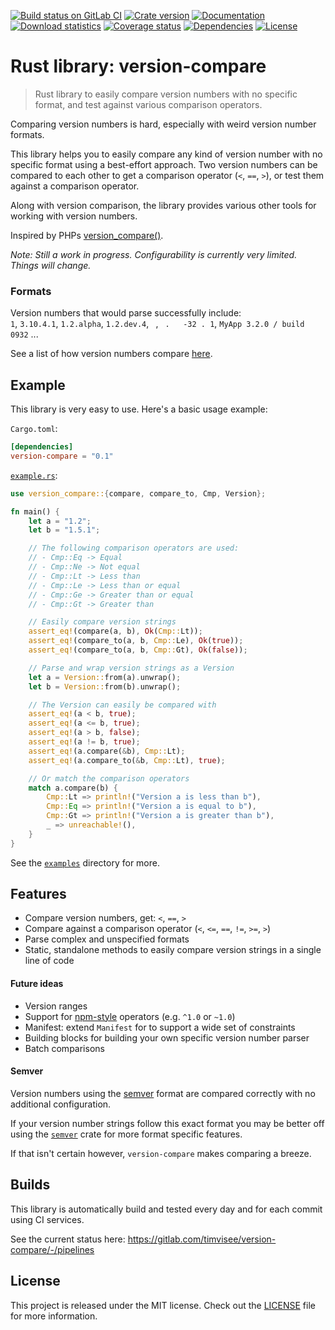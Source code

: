 [![Build status on GitLab CI][gitlab-ci-master-badge]][gitlab-ci-link]
[![Crate version][crate-version-badge]][crate-link]
[![Documentation][docs-badge]][docs]
[![Download statistics][crate-download-badge]][crate-link]
[![Coverage status][coverage-badge]][coverage-link]
[![Dependencies][dependency-badge]][crate-link]
[![License][crate-license-badge]][crate-link]

[coverage-badge]: https://gitlab.com/timvisee/version-compare/badges/master/coverage.svg
[coverage-link]: https://coveralls.io/gitlab/timvisee/version-compare
[crate-download-badge]: https://img.shields.io/crates/d/version-compare.svg
[crate-license-badge]: https://img.shields.io/crates/l/version-compare.svg
[crate-link]: https://crates.io/crates/version-compare
[crate-version-badge]: https://img.shields.io/crates/v/version-compare.svg
[dependency-badge]: https://img.shields.io/badge/dependencies-none!-green.svg
[docs-badge]: https://img.shields.io/docsrs/version-compare
[docs]: https://docs.rs/version-compare
[gitlab-ci-link]: https://gitlab.com/timvisee/version-compare/pipelines
[gitlab-ci-master-badge]: https://gitlab.com/timvisee/version-compare/badges/master/pipeline.svg

# Rust library: version-compare

> Rust library to easily compare version numbers with no specific format, and test against various comparison operators.

Comparing version numbers is hard, especially with weird version number formats.

This library helps you to easily compare any kind of version number with no
specific format using a best-effort approach.
Two version numbers can be compared to each other to get a comparison operator
(`<`, `==`, `>`), or test them against a comparison operator.

Along with version comparison, the library provides various other tools for
working with version numbers.

Inspired by PHPs [version_compare()](http://php.net/manual/en/function.version-compare.php).

_Note: Still a work in progress. Configurability is currently very limited. Things will change._

### Formats

Version numbers that would parse successfully include:  
`1`, `3.10.4.1`, `1.2.alpha`, `1.2.dev.4`, ` `, ` .   -32 . 1`, `MyApp 3.2.0 / build 0932` ...

See a list of how version numbers compare [here](https://github.com/timvisee/version-compare/blob/411ed7135741ed7cf2fcf4919012fb5412dc122b/src/test.rs#L50-L103).

## Example

This library is very easy to use. Here's a basic usage example:

`Cargo.toml`:
```toml
[dependencies]
version-compare = "0.1"
```

[`example.rs`](examples/example.rs):
```rust
use version_compare::{compare, compare_to, Cmp, Version};

fn main() {
    let a = "1.2";
    let b = "1.5.1";

    // The following comparison operators are used:
    // - Cmp::Eq -> Equal
    // - Cmp::Ne -> Not equal
    // - Cmp::Lt -> Less than
    // - Cmp::Le -> Less than or equal
    // - Cmp::Ge -> Greater than or equal
    // - Cmp::Gt -> Greater than

    // Easily compare version strings
    assert_eq!(compare(a, b), Ok(Cmp::Lt));
    assert_eq!(compare_to(a, b, Cmp::Le), Ok(true));
    assert_eq!(compare_to(a, b, Cmp::Gt), Ok(false));

    // Parse and wrap version strings as a Version
    let a = Version::from(a).unwrap();
    let b = Version::from(b).unwrap();

    // The Version can easily be compared with
    assert_eq!(a < b, true);
    assert_eq!(a <= b, true);
    assert_eq!(a > b, false);
    assert_eq!(a != b, true);
    assert_eq!(a.compare(&b), Cmp::Lt);
    assert_eq!(a.compare_to(&b, Cmp::Lt), true);

    // Or match the comparison operators
    match a.compare(b) {
        Cmp::Lt => println!("Version a is less than b"),
        Cmp::Eq => println!("Version a is equal to b"),
        Cmp::Gt => println!("Version a is greater than b"),
        _ => unreachable!(),
    }
}
```

See the [`examples`](examples) directory for more.

## Features

* Compare version numbers, get: `<`, `==`, `>`
* Compare against a comparison operator
  (`<`, `<=`, `==`, `!=`, `>=`, `>`)
* Parse complex and unspecified formats
* Static, standalone methods to easily compare version strings in a single line
  of code

#### Future ideas

* Version ranges
* Support for [npm-style](https://semver.npmjs.com/) operators (e.g. `^1.0` or `~1.0`)
* Manifest: extend `Manifest` for to support a wide set of constraints
* Building blocks for building your own specific version number parser
* Batch comparisons

#### Semver

Version numbers using the [semver](http://semver.org/) format are compared
correctly with no additional configuration.

If your version number strings follow this exact format you may be better off
using the [`semver`](https://crates.io/crates/semver) crate for more format
specific features.

If that isn't certain however, `version-compare` makes comparing a breeze.

## Builds

This library is automatically build and tested every day and for each commit using CI services.

See the current status here: https://gitlab.com/timvisee/version-compare/-/pipelines

## License

This project is released under the MIT license. Check out the [LICENSE](LICENSE) file for more information.
